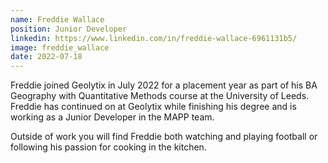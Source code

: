 ```yaml
---
name: Freddie Wallace
position: Junior Developer
linkedin: https://www.linkedin.com/in/freddie-wallace-6961131b5/
image: freddie_wallace
date: 2022-07-18
---
```


Freddie joined Geolytix in July 2022 for a placement year as part of his BA Geography with Quantitative Methods course at the University of Leeds. 
Freddie has continued on at Geolytix while finishing his degree and is working as a Junior Developer in the MAPP team. 

Outside of work you will find Freddie both watching and playing football or following his passion for cooking in the kitchen. 
